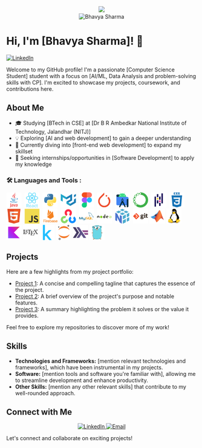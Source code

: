 <div id="header" align="center">
  <img src="https://media.giphy.com/media/M9gbBd9nbDrOTu1Mqx/giphy.gif" width="100"/>
</div>
<div align="center">
  <img src="your-profile-image-url" alt="Bhavya Sharma" width="200" height="200">
</div>

# Hi, I'm [Bhavya Sharma]! 👋

<!-- [![GitHub followers](https://img.shields.io/github/followers/your-username?style=social)](https://github.com/your-username) -->
[![LinkedIn](https://img.shields.io/badge/LinkedIn-Connect-blue)](https://www.linkedin.com/in/bhavya-sharma2002/)

Welcome to my GitHub profile! I'm a passionate [Computer Science Student] student with a focus on [AI/ML, Data Analysis and problem-solving skills with CP]. I'm excited to showcase my projects, coursework, and contributions here.

## About Me

- 🎓 Studying [BTech in CSE] at [Dr B R Ambedkar National Institute of Technology, Jalandhar (NITJ)]
- 💡 Exploring [AI and web development] to gain a deeper understanding
- 🌱 Currently diving into [front-end web development] to expand my skillset
- 💼 Seeking internships/opportunities in [Software Development] to apply my knowledge


### :hammer_and_wrench: Languages and Tools :
<div>
  <img src="https://github.com/devicons/devicon/blob/master/icons/java/java-original-wordmark.svg" title="Java" alt="Java" width="40" height="40"/>&nbsp;
  <img src="https://github.com/devicons/devicon/blob/master/icons/react/react-original-wordmark.svg" title="React" alt="React" width="40" height="40"/>&nbsp;
  <img src="https://github.com/devicons/devicon/blob/master/icons/python/python-original.svg" title="Python" alt="Spring" width="40" height="40"/>&nbsp;
  <img src="https://github.com/devicons/devicon/blob/master/icons/materialui/materialui-original.svg" title="Material UI" alt="Material UI" width="40" height="40"/>&nbsp;
  <img src="https://github.com/devicons/devicon/blob/master/icons/figma/figma-original.svg" title="Figma" alt="Figma" width="40" height="40"/>&nbsp;
  <img src="https://github.com/devicons/devicon/blob/master/icons/pytorch/pytorch-original.svg" alt="PyTorch" width="40" height="40"/>&nbsp;
  <img src="https://github.com/devicons/devicon/blob/master/icons/androidstudio/androidstudio-original.svg" title="AndroidStudio" alt="AndroidStudio" width="40" height="40"/>&nbsp;
  <img src="https://github.com/devicons/devicon/blob/master/icons/anaconda/anaconda-original.svg" title="Anaconda" alt="Anaconda" width="40" height="40"/>&nbsp;
  <img src="https://github.com/devicons/devicon/blob/master/icons/pandas/pandas-original.svg" title="Pandas" alt="Pandas " width="40" height="40"/>&nbsp;
  <img src="https://github.com/devicons/devicon/blob/master/icons/css3/css3-plain-wordmark.svg"  title="CSS3" alt="CSS" width="40" height="40"/>&nbsp;
  <img src="https://github.com/devicons/devicon/blob/master/icons/html5/html5-original.svg" title="HTML5" alt="HTML" width="40" height="40"/>&nbsp;
  <img src="https://github.com/devicons/devicon/blob/master/icons/javascript/javascript-original.svg" title="JavaScript" alt="JavaScript" width="40" height="40"/>&nbsp;
  <img src="https://github.com/devicons/devicon/blob/master/icons/firebase/firebase-plain-wordmark.svg" title="Firebase" alt="Firebase" width="40" height="40"/>&nbsp;
  <img src="https://github.com/devicons/devicon/blob/master/icons/opencv/opencv-original.svg" title="OpenCV"  alt="OpenCV" width="40" height="40"/>&nbsp;
  <img src="https://github.com/devicons/devicon/blob/master/icons/mysql/mysql-original-wordmark.svg" title="MySQL"  alt="MySQL" width="40" height="40"/>&nbsp;
  <img src="https://github.com/devicons/devicon/blob/master/icons/nodejs/nodejs-original-wordmark.svg" title="NodeJS" alt="NodeJS" width="40" height="40"/>&nbsp;
  <img src="https://github.com/devicons/devicon/blob/master/icons/numpy/numpy-original.svg" title="NumPy" alt="NumPy" width="40" height="40"/>&nbsp;
  <img src="https://github.com/devicons/devicon/blob/master/icons/git/git-original-wordmark.svg" title="Git" **alt="Git" width="40" height="40"/>
  <img src="https://github.com/devicons/devicon/blob/master/icons/matlab/matlab-original.svg" title="Matlab" **alt="Matlab" width="40" height="40"/>
  <img src="https://github.com/devicons/devicon/blob/master/icons/linux/linux-original.svg" title="Linux" **alt="Linux" width="40" height="40"/>
  <img src="https://github.com/devicons/devicon/blob/master/icons/kotlin/kotlin-original.svg" title="Kotlin" **alt="Kotlin" width="40" height="40"/>
  <img src="https://github.com/devicons/devicon/blob/master/icons/latex/latex-original.svg" title="LaTex" **alt="LaTex" width="40" height="40"/>
  <img src="https://github.com/devicons/devicon/blob/master/icons/kaggle/kaggle-original.svg" title="Kaggle" **alt="Kaggle" width="40" height="40"/>
  <img src="https://github.com/devicons/devicon/blob/master/icons/jupyter/jupyter-original.svg" title="Jupyter" **alt="Jupyter" width="40" height="40"/>
  <img src="https://github.com/devicons/devicon/blob/master/icons/haskell/haskell-original.svg" title="Haskell" **alt="Haskell" width="40" height="40"/>
  <img src="https://github.com/devicons/devicon/blob/master/icons/go/go-original.svg" title="GoLang" **alt="GoLang" width="40" height="40"/>
</div>

## Projects

Here are a few highlights from my project portfolio:

- [Project 1](link-to-project1): A concise and compelling tagline that captures the essence of the project.
- [Project 2](link-to-project2): A brief overview of the project's purpose and notable features.
- [Project 3](link-to-project3): A summary highlighting the problem it solves or the value it provides.

Feel free to explore my repositories to discover more of my work!

## Skills
- **Technologies and Frameworks:** [mention relevant technologies and frameworks], which have been instrumental in my projects.
- **Software:** [mention tools and software you're familiar with], allowing me to streamline development and enhance productivity.
- **Other Skills:** [mention any other relevant skills] that contribute to my well-rounded approach.

<!-- ## Contributions

I actively contribute to the open-source community. Some of my notable contributions include:

- [Contribution 1](link-to-contribution1): A brief description highlighting the impact of your contribution.
- [Contribution 2](link-to-contribution2): An overview of your involvement and the value you added.
- [Contribution 3](link-to-contribution3): A summary of your contribution's significance and its benefits.
 -->
## Connect with Me

<div align="center">
  <a href="https://www.linkedin.com/in/your-profile" target="_blank">
    <img src="[linkedin-icon.png](https://github.com/devicons/devicon/blob/master/icons/linkedin/linkedin-original.svg)" alt="LinkedIn" width="30" height="30">
  </a>
  <a href="mailto:bhavya0002sharma@gmail.com" target="_blank">
    <img src="[email-icon.png](https://www.flaticon.com/free-icon/gmail_732200?term=mail&page=1&position=6&origin=search&related_id=732200)" alt="Email" width="30" height="30">
  </a>
</div>

Let's connect and collaborate on exciting projects!

<!-- ## License

This repository is licensed under the [MIT License](LICENSE).
 -->

<!--
**bhavyasharma1469/bhavyasharma1469** is a ✨ _special_ ✨ repository because its `README.md` (this file) appears on your GitHub profile.

Here are some ideas to get you started:

- 🔭 I’m currently working on ...
- 🌱 I’m currently learning ...
- 👯 I’m looking to collaborate on ...
- 🤔 I’m looking for help with ...
- 💬 Ask me about ...
- 📫 How to reach me: ...
- 😄 Pronouns: ...
- ⚡ Fun fact: ...
-->
